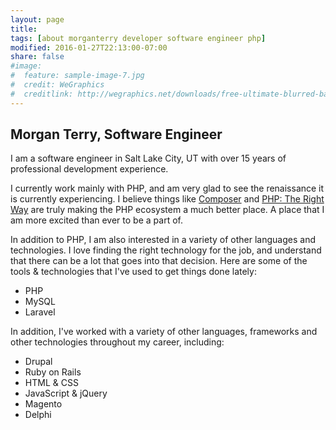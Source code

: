 ```yaml
---
layout: page
title: 
tags: [about morganterry developer software engineer php]
modified: 2016-01-27T22:13:00-07:00
share: false
#image:
#  feature: sample-image-7.jpg
#  credit: WeGraphics
#  creditlink: http://wegraphics.net/downloads/free-ultimate-blurred-background-pack/
---
```


## Morgan Terry, Software Engineer

I am a software engineer in Salt Lake City, UT with over 15 years of professional development experience.

I currently work mainly with PHP, and am very glad to see the renaissance it is currently experiencing. I believe things like [Composer](https://getcomposer.org/) and [PHP: The Right Way](http://www.phptherightway.com/) are truly making the PHP ecosystem a much better place. A place that I am more excited than ever to be a part of.

In addition to PHP, I am also interested in a variety of other languages and technologies. I love finding the right technology for the job, and understand that there can be a lot that goes into that decision. Here are some of the tools & technologies that I've used to get things done lately:

* PHP
* MySQL
* Laravel

In addition, I've worked with a variety of other languages, frameworks and other technologies throughout my career, including:

* Drupal
* Ruby on Rails
* HTML &amp; CSS
* JavaScript &amp; jQuery
* Magento
* Delphi
